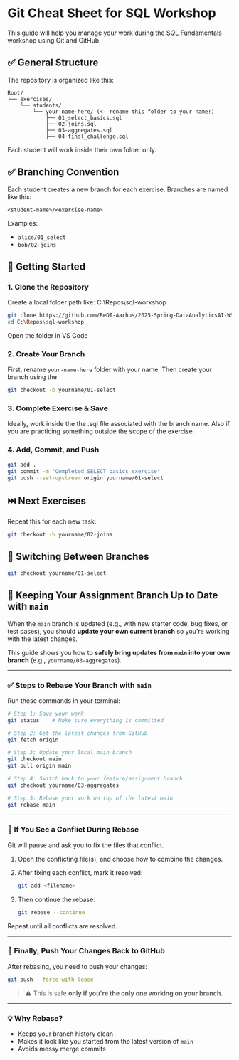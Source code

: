 # Git Cheat Sheet for SQL Workshop

This guide will help you manage your work during the SQL Fundamentals workshop using Git and GitHub.

## ✅ General Structure

The repository is organized like this:

```
Root/
└── exercises/
    └── students/
        └── your-name-here/ (<- rename this folder to your name!)
            ├── 01_select_basics.sql
            ├── 02-joins.sql
            ├── 03-aggregates.sql
            ├── 04-final_challenge.sql
```

Each student will work inside their own folder only.

## ✅ Branching Convention

Each student creates a new branch for each exercise. Branches are named like this:

```
<student-name>/<exercise-name>
```

Examples:

* `alice/01_select`
* `bob/02-joins`

## 🚀 Getting Started

### 1. Clone the Repository

Create a local folder path like: C:\Repos\sql-workshop

```bash
git clone https://github.com/ReDI-Aarhus/2025-Spring-DataAnalyticsAI-WS-SQLFundamentals.git
cd C:\Repos\sql-workshop
```
Open the folder in VS Code
### 2. Create Your Branch

First, rename `your-name-here` folder with your name.
Then create your branch using the 

```bash
git checkout -b yourname/01-select
```

### 3. Complete Exercise & Save

Ideally, work inside the the .sql file associated with the branch name. Also if you are practicing something outside the scope of the exercise. 

### 4. Add, Commit, and Push

```bash
git add .
git commit -m "Completed SELECT basics exercise"
git push --set-upstream origin yourname/01-select
```

## ⏭️ Next Exercises

Repeat this for each new task:

```bash
git checkout -b yourname/02-joins
```

## 🔄 Switching Between Branches

```bash
git checkout yourname/01-select
```



## 🧪 Keeping Your Assignment Branch Up to Date with `main`

When the `main` branch is updated (e.g., with new starter code, bug fixes, or test cases), you should **update your own current branch** so you're working with the latest changes. 

This guide shows you how to **safely bring updates from `main` into your own branch** (e.g., `yourname/03-aggregates`).

---

### ✅ Steps to Rebase Your Branch with `main`

Run these commands in your terminal:

```bash
# Step 1: Save your work
git status    # Make sure everything is committed

# Step 2: Get the latest changes from GitHub
git fetch origin

# Step 3: Update your local main branch
git checkout main
git pull origin main

# Step 4: Switch back to your feature/assignment branch
git checkout yourname/03-aggregates

# Step 5: Rebase your work on top of the latest main
git rebase main
```

---

### 🧩 If You See a Conflict During Rebase

Git will pause and ask you to fix the files that conflict.

1. Open the conflicting file(s), and choose how to combine the changes.

2. After fixing each conflict, mark it resolved:

   ```bash
   git add <filename>
   ```

3. Then continue the rebase:

   ```bash
   git rebase --continue
   ```

Repeat until all conflicts are resolved.

---

### 🚀 Finally, Push Your Changes Back to GitHub

After rebasing, you need to push your changes:

```bash
git push --force-with-lease
```

> ⚠️ This is safe **only if you're the only one working on your branch.**

---

### 💡 Why Rebase?

* Keeps your branch history clean
* Makes it look like you started from the latest version of `main`
* Avoids messy merge commits


